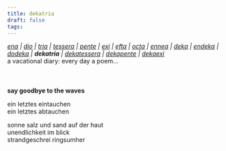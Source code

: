 ```yaml
---
title: dekatria
draft: false
tags:
---
```

*[ena](/literatur/rov/ena) &#124; [dio](/literatur/rov/dio) &#124; [tria](/literatur/rov/tria) &#124; [tessera](/literatur/rov/tessera) &#124; [pente](/literatur/rov/pente) &#124; [exi](/literatur/rov/exi) &#124; [efta](/literatur/rov/efta) &#124; [octa](/literatur/rov/octa) &#124; [ennea](/literatur/rov/ennea) &#124; [deka](/literatur/rov/deka) &#124; [endeka](/literatur/rov/endeka) &#124; [dodeka](/literatur/rov/dodeka) &#124; **dekatria** &#124; [dekatessera](/literatur/rov/dekatessera) &#124; [dekapente](/literatur/rov/dekapente) &#124; [dekaexi](/literatur/rov/dekaexi)*  
	a vacational diary: every day a poem...  
&nbsp;  
&nbsp;  
&nbsp;    
**say goodbye to the waves**  
  
ein letztes eintauchen  
ein letztes abtauchen  
  
sonne salz und sand auf der haut  
unendlichkeit im blick  
strandgeschrei ringsumher